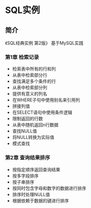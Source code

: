 # SQL实例

## 简介

《SQL经典实例 第2版》  基于MySQL实践

### 第1章 检索记录

- 检索表中所有的行和列
- 从表中检索部分行
- 查找满足多个条件的行
- 从表中检索部分列
- 提供有意义的列名
- 在WHERE子句中使用别名来引用列
- 拼接列值
- 在SELECT语句中使用条件逻辑
- 限制返回的行数
- 从表中随机返回n行数据
- 查找NULL值
- 将NULL转换为实际值
- 模式查找

### 第2章 查询结果排序

- 按指定顺序返回查询结果
- 按多字段排序
- 按子串排序
- 按同时包含字母和数字的数据进行排序
- 排序时处理NULL值
- 根据依赖于数据的键进行排序
